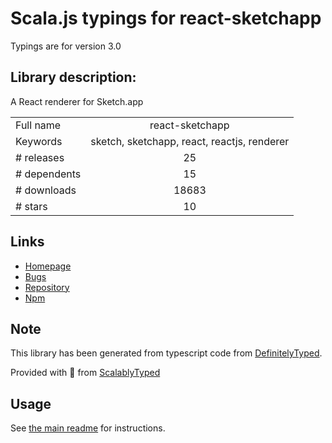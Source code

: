 
# Scala.js typings for react-sketchapp

Typings are for version 3.0

## Library description:
A React renderer for Sketch.app

|                    |                 |
| ------------------ | :-------------: |
| Full name          | react-sketchapp |
| Keywords           | sketch, sketchapp, react, reactjs, renderer |
| # releases         | 25 |
| # dependents       | 15 |
| # downloads        | 18683 |
| # stars            | 10 |

## Links
- [Homepage](https://github.com/airbnb/react-sketchapp)
- [Bugs](https://github.com/airbnb/react-sketchapp/issues)
- [Repository](https://github.com/airbnb/react-sketchapp)
- [Npm](https://www.npmjs.com/package/react-sketchapp)
    


## Note
This library has been generated from typescript code from [DefinitelyTyped](https://definitelytyped.org).

Provided with :purple_heart: from [ScalablyTyped](https://github.com/oyvindberg/ScalablyTyped)

## Usage
See [the main readme](../../readme.md) for instructions.


